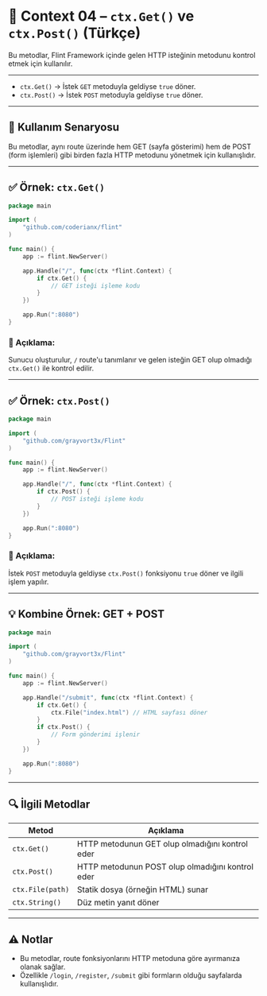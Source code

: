 
# 🔹 Context 04 – `ctx.Get()` ve `ctx.Post()` (Türkçe)

Bu metodlar, Flint Framework içinde gelen HTTP isteğinin metodunu kontrol etmek için kullanılır.

---

- `ctx.Get()` → İstek `GET` metoduyla geldiyse `true` döner.  
- `ctx.Post()` → İstek `POST` metoduyla geldiyse `true` döner.  

---

## 🧠 Kullanım Senaryosu

Bu metodlar, aynı route üzerinde hem GET (sayfa gösterimi) hem de POST (form işlemleri) gibi birden fazla HTTP metodunu yönetmek için kullanışlıdır.

---

## ✅ Örnek: `ctx.Get()`

```go
package main

import (
    "github.com/coderianx/flint"
)

func main() {
    app := flint.NewServer()

    app.Handle("/", func(ctx *flint.Context) {
        if ctx.Get() {
            // GET isteği işleme kodu
        }
    })

    app.Run(":8080")
}
```

### 🧠 Açıklama:
Sunucu oluşturulur, `/` route'u tanımlanır ve gelen isteğin GET olup olmadığı `ctx.Get()` ile kontrol edilir.

---

## ✅ Örnek: `ctx.Post()`

```go
package main

import (
    "github.com/grayvort3x/Flint"
)

func main() {
    app := flint.NewServer()

    app.Handle("/", func(ctx *flint.Context) {
        if ctx.Post() {
            // POST isteği işleme kodu
        }
    })

    app.Run(":8080")
}
```

### 🧠 Açıklama:
İstek `POST` metoduyla geldiyse `ctx.Post()` fonksiyonu `true` döner ve ilgili işlem yapılır.

---

## 💡 Kombine Örnek: GET + POST

```go
package main

import (
    "github.com/grayvort3x/Flint"
)

func main() {
    app := flint.NewServer()

    app.Handle("/submit", func(ctx *flint.Context) {
        if ctx.Get() {
            ctx.File("index.html") // HTML sayfası döner
        }
        if ctx.Post() {
            // Form gönderimi işlenir
        }
    })

    app.Run(":8080")
}
```

---

## 🔍 İlgili Metodlar

| Metod            | Açıklama                                |
|------------------|------------------------------------------|
| `ctx.Get()`      | HTTP metodunun GET olup olmadığını kontrol eder |
| `ctx.Post()`     | HTTP metodunun POST olup olmadığını kontrol eder |
| `ctx.File(path)` | Statik dosya (örneğin HTML) sunar        |
| `ctx.String()`   | Düz metin yanıt döner                    |

---

## ⚠️ Notlar

- Bu metodlar, route fonksiyonlarını HTTP metoduna göre ayırmanıza olanak sağlar.
- Özellikle `/login`, `/register`, `/submit` gibi formların olduğu sayfalarda kullanışlıdır.
